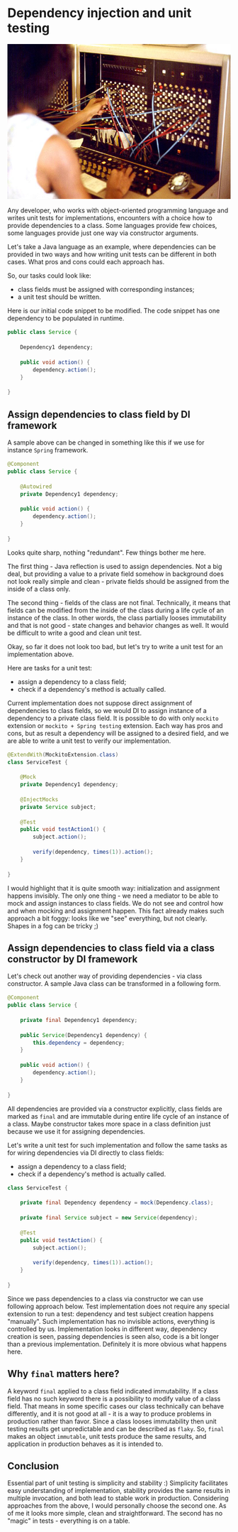 # Dependency injection and unit testing

![](resources/title.jpg)

Any developer, who works with object-oriented programming language and writes unit tests for implementations,
encounters with a choice how to provide dependencies to a class. Some languages provide few choices,
some languages provide just one way via constructor arguments.

Let's take a Java language as an example, where dependencies can be provided in two ways and how writing unit tests
can be different in both cases. What pros and cons could each approach has.

So, our tasks could look like:
- class fields must be assigned with corresponding instances;
- a unit test should be written.

Here is our initial code snippet to be modified. The code snippet has one dependency to be populated in runtime.

```java
public class Service {

    Dependency1 dependency;

    public void action() {
        dependency.action();
    }

}
```

## Assign dependencies to class field by DI framework

A sample above can be changed in something like this if we use for instance `Spring` framework.

```java
@Component
public class Service {

    @Autowired
    private Dependency1 dependency;

    public void action() {
        dependency.action();
    }

}
```

Looks quite sharp, nothing "redundant". Few things bother me here. 

The first thing - Java reflection is used to assign dependencies. Not a big deal, but providing a value to a private field
somehow in background does not look really simple and clean - private fields should be assigned from the inside of a class only.

The second thing - fields of the class are not final. Technically, it means that fields can be modified from the inside 
of the class during a life cycle of an instance of the class. In other words, the class partially looses immutability 
and that is not good - state changes and behavior changes as well. It would be difficult to write a good and clean unit test.

Okay, so far it does not look too bad, but let's try to write a unit test for an implementation above. 

Here are tasks for a unit test:
- assign a dependency to a class field;
- check if a dependency's method is actually called.

Current implementation does not suppose direct assignment of dependencies to class fields, so we would DI to assign
instance of a dependency to a private class field. It is possible to do with only `mockito` extension 
or `mockito + Spring testing` extension. Each way has pros and cons, but as result a dependency will be assigned
to a desired field, and we are able to write a unit test to verify our implementation.

```java
@ExtendWith(MockitoExtension.class)
class ServiceTest {

    @Mock
    private Dependency1 dependency;

    @InjectMocks
    private Service subject;

    @Test
    public void testAction1() {
        subject.action();

        verify(dependency, times(1)).action();
    }

}
```

I would highlight that it is quite smooth way: initialization and assignment happens invisibly. The only one thing - 
we need a mediator to be able to mock and assign instances to class fields. We do not see and control how and 
when mocking and assignment happen. This fact already makes such approach a bit foggy: looks like we "see" everything,
but not clearly. Shapes in a fog can be tricky ;)

## Assign dependencies to class field via a class constructor by DI framework

Let's check out another way of providing dependencies - via class constructor. A sample Java class can be transformed in a following form.

```java
@Component
public class Service {
    
    private final Dependency1 dependency;
    
    public Service(Dependency1 dependency) {
        this.dependency = dependency;
    }

    public void action() {
        dependency.action();
    }

}
```

All dependencies are provided via a constructor explicitly, class fields are marked as `final` and are immutable
during entire life cycle of an instance of a class. Maybe constructor takes more space in a class definition
just because we use it for assigning dependencies.

Let's write a unit test for such implementation and follow the same tasks as for wiring dependencies via DI directly to class fields:
- assign a dependency to a class field;
- check if a dependency's method is actually called.

```java
class ServiceTest {

    private final Dependency dependency = mock(Dependency.class);
    
    private final Service subject = new Service(dependency);

    @Test
    public void testAction() {
        subject.action();

        verify(dependency, times(1)).action();
    }

}
```

Since we pass dependencies to a class via constructor we can use following approach below. Test implementation does not
require any special extension to run a test: dependency and test subject creation happens "manually". Such implementation
has no invisible actions, everything is controlled by us. Implementation looks in different way, dependency creation is seen,
passing dependencies is seen also, code is a bit longer than a previous implementation. Definitely it is more obvious what happens here.

## Why `final` matters here?
A keyword `final` applied to a class field indicated immutability. If a class field has no such keyword there is a possibility
to modify value of a class field. That means in some specific cases our class technically can behave differently, and
it is not good at all - it is a way to produce problems in production rather than favor. Since a class looses immutability 
then unit testing results get unpredictable and can be described as `flaky`. So, `final` makes an object `immutable`, 
unit tests produce the same results, and application in production behaves as it is intended to.

## Conclusion
Essential part of unit testing is simplicity and stability :) Simplicity facilitates easy understanding of implementation, 
stability provides the same results in multiple invocation, and both lead to stable work in production. Considering approaches
from the above, I would personally choose the second one. As of me it looks more simple, clean and straightforward.
The second has no "magic" in tests - everything is on a table.